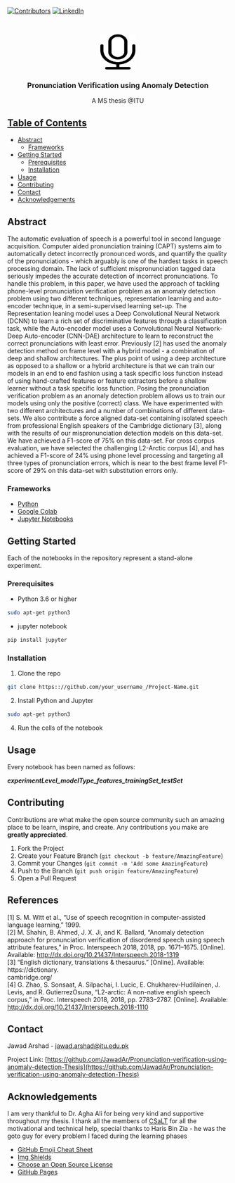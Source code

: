 <!-- PROJECT SHIELDS -->
[![Contributors][contributors-shield]]() [![LinkedIn][linkedin-shield]][linkedin-url]



<!-- PROJECT LOGO -->
<br />
<p align="center">
  <a href="https://github.com/JawadAr/Pronunciation-verification-using-anomaly-detection-Thesis">
    <img src="download.png" alt="Logo" width="80" height="80">
  </a>

  <h3 align="center">Pronunciation Verification using Anomaly Detection</h3>

  <p align="center">
    A MS thesis @ITU
    <br />
    <a href="https://itu.edu.pk">

<!-- TABLE OF CONTENTS -->
## Table of Contents

* [Abstract](#abstract)
  * [Frameworks](#frameworks)
* [Getting Started](#getting-started)
  * [Prerequisites](#prerequisites)
  * [Installation](#installation)
* [Usage](#usage)
* [Contributing](#contributing)
* [Contact](#contact)
* [Acknowledgements](#acknowledgements)



<!-- ABOUT THE PROJECT -->
## Abstract


The automatic evaluation of speech is a powerful tool in second language acquisition. Computer aided pronunciation training (CAPT) systems aim to automatically detect incorrectly pronounced words, and quantify the quality of the pronunciations - which arguably is one of the hardest tasks in speech processing domain. The lack of sufficient mispronunciation tagged data seriously impedes the accurate detection of incorrect pronunciations. To handle this problem, in this paper, we have used the approach of tackling phone-level pronunciation verification problem as an anomaly detection problem using two different techniques, representation learning and auto-encoder technique, in a semi-supervised learning set-up. The Representation leaning model uses a Deep Convolutional Neural Network (DCNN) to learn a rich set of discriminative features through a classification task, while the Auto-encoder model uses a Convolutional Neural Network-Deep Auto-encoder (CNN-DAE) architecture to learn to reconstruct the correct pronunciations with least error. Previously [2] has used the anomaly detection method on frame level with a hybrid model - a combination of deep and shallow architectures. The plus point of using a deep architecture as opposed to a shallow or a hybrid architecture is that we can train our models in an end to end fashion using a task specific loss function instead of using hand-crafted features or feature extractors before a shallow learner without a task specific loss function. Posing the pronunciation verification problem as an anomaly detection problem allows us to train our models using only the positive (correct) class. We have experimented with two different architectures and a number of combinations of different data-sets. We also contribute a force aligned data-set containing isolated speech from professional English speakers of the Cambridge dictionary [3], along with the results of our mispronunciation detection models on this data-set. We have achieved a F1-score of 75% on this data-set. For cross corpus evaluation, we have selected the challenging L2-Arctic corpus [4], and has achieved a F1-score of 24% using phone level processing and targeting all three types of pronunciation errors, which is near to the best frame level F1-score of 29% on this data-set with substitution errors only.

### Frameworks

* [Python](https://python.org)
* [Google Colab](google.com)
* [Jupyter Notebooks](https://jupyter.org/)


<!-- GETTING STARTED -->
## Getting Started

Each of the notebooks in the repository represent a stand-alone experiment. 

### Prerequisites

* Python 3.6 or higher
```sh
sudo apt-get python3
```
* jupyter notebook
```sh
pip install jupyter
```

### Installation

1. Clone the repo
```sh
git clone https:://github.com/your_username_/Project-Name.git
```
2. Install Python and Jupyter
```sh
sudo apt-get python3
```
4. Run the cells of the notebook



<!-- USAGE EXAMPLES -->
## Usage

Every notebook has been named as follows:

***experimentLevel_modelType_features_trainingSet_testSet***


<!-- CONTRIBUTING -->
## Contributing

Contributions are what make the open source community such an amazing place to be learn, inspire, and create. Any contributions you make are **greatly appreciated**.

1. Fork the Project
2. Create your Feature Branch (`git checkout -b feature/AmazingFeature`)
3. Commit your Changes (`git commit -m 'Add some AmazingFeature`)
4. Push to the Branch (`git push origin feature/AmazingFeature`)
5. Open a Pull Request



<!-- LICENSE -->
## References

[1] S. M. Witt et al., “Use of speech recognition in computer-assisted language learning,” 1999.  
[2] M. Shahin, B. Ahmed, J. X. Ji, and K. Ballard, “Anomaly detection approach for pronunciation verification of disordered speech using speech attribute features,” in Proc. Interspeech 2018, 2018, pp. 1671–1675. [Online]. Available: http://dx.doi.org/10.21437/Interspeech.2018-1319  
[3] “English dictionary, translations & thesaurus.” [Online]. Available: https://dictionary.  
cambridge.org/  
[4] G. Zhao, S. Sonsaat, A. Silpachai, I. Lucic, E. Chukharev-Hudilainen, J. Levis, and R. GutierrezOsuna, “L2-arctic: A non-native english speech corpus,” in Proc. Interspeech 2018, 2018, pp. 2783–2787. [Online]. Available: http://dx.doi.org/10.21437/Interspeech.2018-1110



<!-- CONTACT -->
## Contact

Jawad Arshad - jawad.arshad@itu.edu.pk

Project Link: [https://github.com/JawadAr/Pronunciation-verification-using-anomaly-detection-Thesis](https://github.com/JawadAr/Pronunciation-verification-using-anomaly-detection-Thesis)



<!-- ACKNOWLEDGEMENTS -->
## Acknowledgements

I am very thankful to Dr. Agha Ali for being very kind and supportive throughout my thesis.
I thank all the members of [CSaLT](http://csalt.itu.edu.pk/) for all the motivational and technical help, special thanks
to Haris Bin Zia - he was the goto guy for every problem I faced during the learning phases

* [GitHub Emoji Cheat Sheet](https://www.webpagefx.com/tools/emoji-cheat-sheet)
* [Img Shields](https://shields.io)
* [Choose an Open Source License](https://choosealicense.com)
* [GitHub Pages](https://pages.github.com)


<!-- MARKDOWN LINKS & IMAGES -->
[build-shield]: https://img.shields.io/badge/build-passing-brightgreen.svg?style=flat-square
[contributors-shield]: https://img.shields.io/badge/contributors-1-orange.svg?style=flat-square
[license-shield]: https://img.shields.io/badge/license-MIT-blue.svg?style=flat-square
[license-url]: https://choosealicense.com/licenses/mit
[linkedin-shield]: https://img.shields.io/badge/-LinkedIn-black.svg?style=flat-square&logo=linkedin&colorB=555
[linkedin-url]: https://www.linkedin.com/in/jawad-arshad-5b2438166/
[product-screenshot]: https://github.com/JawadAr/Pronunciation-verification-using-anomaly-detection-Thesis/blob/master/download.png
